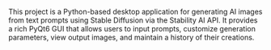 This project is a Python-based desktop application for generating AI images from text prompts using Stable Diffusion via the Stability AI API. It provides a rich PyQt6 GUI that allows users to input prompts, customize generation parameters, view output images, and maintain a history of their creations.
